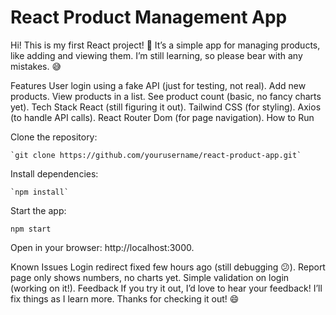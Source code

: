 # React Product Management App
Hi! This is my first React project! 🎉
It’s a simple app for managing products, like adding and viewing them.
I’m still learning, so please bear with any mistakes. 😅

Features
User login using a fake API (just for testing, not real).
Add new products.
View products in a list.
See product count (basic, no fancy charts yet).
Tech Stack
React (still figuring it out).
Tailwind CSS (for styling).
Axios (to handle API calls).
React Router Dom (for page navigation).
How to Run

Clone the repository:

    `git clone https://github.com/yourusername/react-product-app.git`
 
Install dependencies:

    `npm install`

Start the app:

`npm start`

Open in your browser: http://localhost:3000.

Known Issues
Login redirect fixed few hours ago (still debugging 😕).
Report page only shows numbers, no charts yet.
Simple validation on login (working on it!).
Feedback
If you try it out, I’d love to hear your feedback!
I’ll fix things as I learn more.
Thanks for checking it out! 😄

